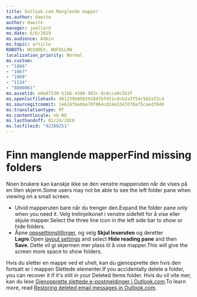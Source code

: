 ```yaml
---
title: Outlook.com Manglende mapper
ms.author: daeite
author: daeite
manager: joallard
ms.date: 6/6/2019
ms.audience: Admin
ms.topic: article
ROBOTS: NOINDEX, NOFOLLOW
localization_priority: Normal
ms.custom:
- "1066"
- "1067"
- "1068"
- "1134"
- "8000061"
ms.assetid: e8e87530-51b6-4386-983c-8c8cca0c5b3f
ms.openlocfilehash: d81239b8992910d7bf451cdcb2a3f54c9d2a72c4
ms.sourcegitcommit: 1e624fbebbe70f064cd24e3347d70a75caedf840
ms.translationtype: MT
ms.contentlocale: nb-NO
ms.lasthandoff: 02/24/2020
ms.locfileid: "42260251"
---
```

# <a name="find-missing-folders"></a><span data-ttu-id="effe1-102">Finn manglende mapper</span><span class="sxs-lookup"><span data-stu-id="effe1-102">Find missing folders</span></span>

<span data-ttu-id="effe1-103">Noen brukere kan kanskje ikke se den venstre mapperuten når de vises på en liten skjerm.</span><span class="sxs-lookup"><span data-stu-id="effe1-103">Some users may not be able to see the left folder pane when viewing on a small screen.</span></span>

- <span data-ttu-id="effe1-104">Utvid mapperuten bare når du trenger den.</span><span class="sxs-lookup"><span data-stu-id="effe1-104">Expand the folder pane only when you need it.</span></span> <span data-ttu-id="effe1-105">Velg trelinjeikonet i venstre sidefelt for å vise eller skjule mapper.</span><span class="sxs-lookup"><span data-stu-id="effe1-105">Select the three line icon in the left side bar to show or hide folders.</span></span>
- <span data-ttu-id="effe1-106">Åpne [oppsettinnstillinger,](https://outlook.live.com/mail/options/mail/layout) og velg **Skjul leseruten** og deretter **Lagre**.</span><span class="sxs-lookup"><span data-stu-id="effe1-106">Open [layout settings](https://outlook.live.com/mail/options/mail/layout) and select **Hide reading pane** and then **Save**.</span></span> <span data-ttu-id="effe1-107">Dette vil gi skjermen mer plass til å vise mapper.</span><span class="sxs-lookup"><span data-stu-id="effe1-107">This will give the screen more space to show folders.</span></span>

<span data-ttu-id="effe1-108">Hvis du sletter en mappe ved et uhell, kan du gjenopprette den hvis den fortsatt er i mappen Slettede elementer.</span><span class="sxs-lookup"><span data-stu-id="effe1-108">If you accidentally delete a folder, you can recover it if it's still in your Deleted Items folder.</span></span> <span data-ttu-id="effe1-109">Hvis du vil vite mer, kan du lese [Gjenopprette slettede e-postmeldinger i Outlook.com](https://support.office.com/article/cf06ab1b-ae0b-418c-a4d9-4e895f83ed50).</span><span class="sxs-lookup"><span data-stu-id="effe1-109">To learn more, read [Restoring deleted email messages in Outlook.com](https://support.office.com/article/cf06ab1b-ae0b-418c-a4d9-4e895f83ed50).</span></span>
